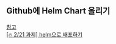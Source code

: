 ## Github에 Helm Chart 올리기
[참고](https://github.com/kt-cloudnative/education/blob/master/helm.md#github%EC%97%90-helm-chart-%EC%98%AC%EB%A6%AC%EA%B8%B0)  
[[🔥 2/21 과제] helm으로 배포하기](https://www.notion.so/heewon00/240205-240228-SpringBatch-Airflow-Kafka-Redis-Keycloak-OKD-Observability-0b2b278866bf460cb6d65847c21e75fd?pvs=4#33946b924b85426a80e8fec3c6145521)
